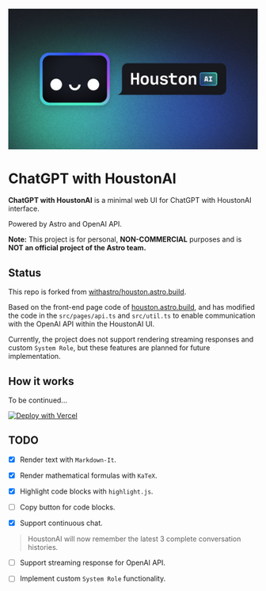 ![houston social image](public/social.jpg)
# ChatGPT with HoustonAI

**ChatGPT with HoustonAI** is a minimal web UI for ChatGPT with HoustonAI interface.

Powered by Astro and OpenAI API.

**Note:** This project is for personal, **NON-COMMERCIAL** purposes and is **NOT an official project of the Astro team.**

## Status

This repo is forked from [withastro/houston.astro.build](https://github.com/withastro/houston.astro.build).

Based on the front-end page code of [houston.astro.build](https://houston.astro.build), and has modified the code in the `src/pages/api.ts` and `src/util.ts` to enable communication with the OpenAI API within the HoustonAI UI.

Currently, the project does not support rendering streaming responses and custom `System Role`, but these features are planned for future implementation.

## How it works

To be continued...

[![Deploy with Vercel](https://vercel.com/button)](https://vercel.com/new/clone?repository-url=https%3A%2F%2Fgithub.com%2FiRedScarf%2Fchatgpt-with-houston&env=OPENAI_API_KEY&envDescription=OpenAI%20API%20Key&envLink=https%3A%2F%2Fplatform.openai.com%2Faccount%2Fapi-keys)

## TODO

- [x] Render text with `Markdown-It`.

- [x] Render mathematical formulas with `KaTeX`.

- [x] Highlight code blocks with `highlight.js`.

- [ ] Copy button for code blocks.

- [x] Support continuous chat.

> HoustonAI will now remember the latest 3 complete conversation histories.

- [ ] Support streaming response for OpenAI API.

- [ ] Implement custom `System Role` functionality.
